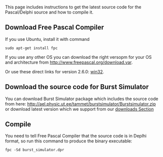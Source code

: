 This page includes instructions to get the latest source code for the Pascal/Delphi source and how to compile it.

## Download Free Pascal Compiler ##

If you use Ubuntu, install it with command
```
sudo apt-get install fpc
```

If you use any other OS you can download the right versopm for your OS and architecture from http://www.freepascal.org/download.var.

Or use these direct links for version 2.6.0:
[win32](http://sourceforge.net/projects/freepascal/files/Win32/2.6.0/fpc-2.6.0.i386-win32.exe/download).

## Download the source code for Burst Simulator ##
You can download Burst Simulator package which includes the source code from here: http://ael.physic.ut.ee/tammet/burstsimulator/Burstsimulator.zip or download latest version which we support from our [downloads Section](http://code.google.com/p/aerosol-genesis-simulator/downloads/detail?name=burst_simulator.dpr)

## Compile ##
You need to tell Free Pascal Compiler that the source code is in Deplhi format, so run this command to produce the binary executable:
```
fpc -Sd burst_simulator.dpr
```